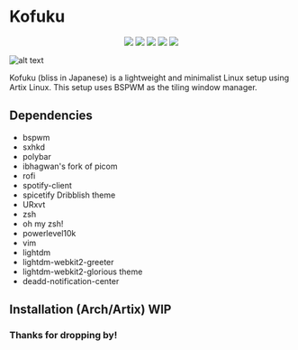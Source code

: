 # Kofuku
<p align="center">
  <img src="https://img.shields.io/badge/MAINTAINED-YES-green?style=for-the-badge">
  <img src="https://img.shields.io/badge/LICENSE-MIT-blue?style=for-the-badge">
  <img src="https://img.shields.io/badge/LINUX-YES-yellow?style=for-the-badge">
  <img src="https://img.shields.io/badge/WINDOWS-NO-orange?style=for-the-badge">
  <img src="https://img.shields.io/badge/MAC-NO-blueviolet?style=for-the-badge">
</p>

![alt text](https://raw.githubusercontent.com/VaughnValle/kofuku/master/images/teh2.png "Preview")

Kofuku (bliss in Japanese) is a lightweight and minimalist Linux setup using Artix Linux. This setup uses BSPWM as the tiling window manager.


## Dependencies
* bspwm
* sxhkd 
* polybar 
* ibhagwan's fork of picom
* rofi
* spotify-client
* spicetify Dribblish theme
* URxvt
* zsh
* oh my zsh!
* powerlevel10k
* vim
* lightdm
* lightdm-webkit2-greeter
* lightdm-webkit2-glorious theme
* deadd-notification-center

## Installation (Arch/Artix) WIP

### Thanks for dropping by! 
